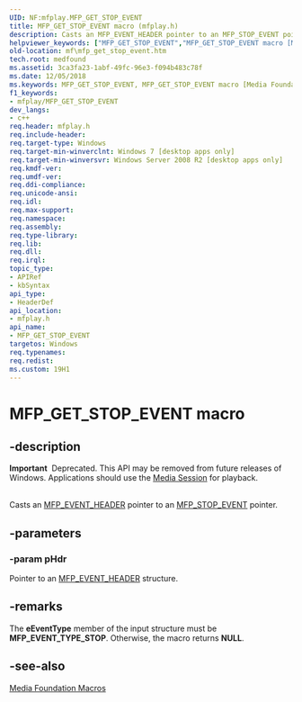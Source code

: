 ```yaml
---
UID: NF:mfplay.MFP_GET_STOP_EVENT
title: MFP_GET_STOP_EVENT macro (mfplay.h)
description: Casts an MFP_EVENT_HEADER pointer to an MFP_STOP_EVENT pointer.helpviewer_keywords: ["MFP_GET_STOP_EVENT","MFP_GET_STOP_EVENT macro [Media Foundation]","mf.mfp_get_stop_event","mfplay/MFP_GET_STOP_EVENT"]
old-location: mf\mfp_get_stop_event.htm
tech.root: medfound
ms.assetid: 3ca3fa23-1abf-49fc-96e3-f094b483c78f
ms.date: 12/05/2018
ms.keywords: MFP_GET_STOP_EVENT, MFP_GET_STOP_EVENT macro [Media Foundation], mf.mfp_get_stop_event, mfplay/MFP_GET_STOP_EVENT
f1_keywords:
- mfplay/MFP_GET_STOP_EVENT
dev_langs:
- c++
req.header: mfplay.h
req.include-header: 
req.target-type: Windows
req.target-min-winverclnt: Windows 7 [desktop apps only]
req.target-min-winversvr: Windows Server 2008 R2 [desktop apps only]
req.kmdf-ver: 
req.umdf-ver: 
req.ddi-compliance: 
req.unicode-ansi: 
req.idl: 
req.max-support: 
req.namespace: 
req.assembly: 
req.type-library: 
req.lib: 
req.dll: 
req.irql: 
topic_type:
- APIRef
- kbSyntax
api_type:
- HeaderDef
api_location:
- mfplay.h
api_name:
- MFP_GET_STOP_EVENT
targetos: Windows
req.typenames: 
req.redist: 
ms.custom: 19H1
---
```


# MFP_GET_STOP_EVENT macro


## -description



<div class="alert"><b>Important</b>  Deprecated. This API may be removed from future releases of Windows. Applications should use the <a href="https://docs.microsoft.com/windows/desktop/medfound/media-session">Media Session</a> for playback.</div>
<div> </div>


Casts an <a href="https://docs.microsoft.com/windows/desktop/api/mfplay/ns-mfplay-mfp_event_header">MFP_EVENT_HEADER</a> pointer to an <a href="https://docs.microsoft.com/windows/desktop/api/mfplay/ns-mfplay-mfp_stop_event">MFP_STOP_EVENT</a> pointer.


## -parameters




### -param pHdr

Pointer to an <a href="https://docs.microsoft.com/windows/desktop/api/mfplay/ns-mfplay-mfp_event_header">MFP_EVENT_HEADER</a> structure.


## -remarks



The <b>eEventType</b> member of the input structure must be <b>MFP_EVENT_TYPE_STOP</b>. Otherwise, the macro returns <b>NULL</b>.




## -see-also




<a href="https://docs.microsoft.com/windows/desktop/medfound/media-foundation-macros">Media Foundation Macros</a>
 

 

